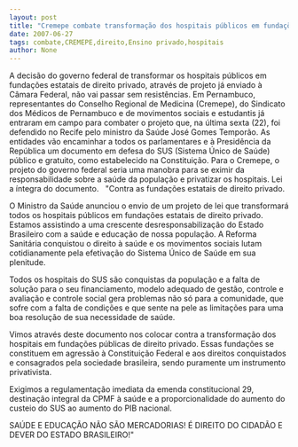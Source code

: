 ```yaml
---
layout: post
title: "Cremepe combate transformação dos hospitais públicos em fundações de direito privado"
date: 2007-06-27
tags: combate,CREMEPE,direito,Ensino privado,hospitais
author: None
---
```

A&nbsp;decis&atilde;o do governo federal de transformar os hospitais p&uacute;blicos em funda&ccedil;&otilde;es estatais de direito privado, atrav&eacute;s de projeto j&aacute; enviado &agrave; C&acirc;mara Federal, n&atilde;o vai passar sem resist&ecirc;ncias. 
Em Pernambuco, representantes do Conselho Regional de Medicina (Cremepe), do Sindicato dos M&eacute;dicos de Pernambuco e de movimentos sociais e estudantis j&aacute; entraram em campo para combater o projeto que, na &uacute;ltima sexta (22), foi defendido no Recife pelo ministro da Sa&uacute;de Jos&eacute; Gomes Tempor&atilde;o.
As entidades v&atilde;o encaminhar&nbsp;a todos os parlamentares e &agrave; Presid&ecirc;ncia da Rep&uacute;blica um documento em defesa do SUS (Sistema &Uacute;nico de Sa&uacute;de) p&uacute;blico e gratuito, como estabelecido na Constitui&ccedil;&atilde;o. 
Para o Cremepe, o projeto do governo&nbsp;federal seria uma manobra&nbsp;para se eximir da responsabilidade sobre a sa&uacute;de da popula&ccedil;&atilde;o e privatizar os hospitais.&nbsp;Lei a &iacute;ntegra do documento.&nbsp;&nbsp;
&quot;Contra as funda&ccedil;&otilde;es estatais de direito privado. 

O Ministro da Sa&uacute;de anunciou o envio de um projeto de lei que transformar&aacute; todos os hospitais p&uacute;blicos em funda&ccedil;&otilde;es estatais de direito privado. Estamos assistindo a uma crescente desresponsabiliza&ccedil;&atilde;o do Estado Brasileiro com a sa&uacute;de e educa&ccedil;&atilde;o de nossa popula&ccedil;&atilde;o. A Reforma Sanit&aacute;ria conquistou o direito &agrave; sa&uacute;de e os movimentos sociais lutam cotidianamente pela efetiva&ccedil;&atilde;o do Sistema &Uacute;nico de Sa&uacute;de em sua plenitude. 

Todos os hospitais do SUS s&atilde;o conquistas da popula&ccedil;&atilde;o e a falta de solu&ccedil;&atilde;o para o seu financiamento, modelo adequado de gest&atilde;o, controle e avalia&ccedil;&atilde;o e controle social gera problemas n&atilde;o s&oacute; para a comunidade, que sofre com a falta de condi&ccedil;&otilde;es e que sente na pele as limita&ccedil;&otilde;es para uma boa resolu&ccedil;&atilde;o de sua necessidade de sa&uacute;de. 

Vimos atrav&eacute;s deste documento nos colocar contra a transforma&ccedil;&atilde;o dos hospitais em funda&ccedil;&otilde;es p&uacute;blicas de direito privado. 
Essas funda&ccedil;&otilde;es se constituem em agress&atilde;o &agrave; Constitui&ccedil;&atilde;o Federal e aos direitos conquistados e consagrados pela sociedade brasileira, sendo puramente um instrumento privativista. 

Exigimos a regulamenta&ccedil;&atilde;o imediata da emenda constitucional 29, destina&ccedil;&atilde;o integral da CPMF &agrave; sa&uacute;de e a proporcionalidade do aumento do custeio do SUS ao aumento do PIB nacional. 

SA&Uacute;DE E EDUCA&Ccedil;&Atilde;O N&Atilde;O S&Atilde;O MERCADORIAS! &Eacute; DIREITO DO CIDAD&Atilde;O E DEVER DO ESTADO BRASILEIRO!&quot;  